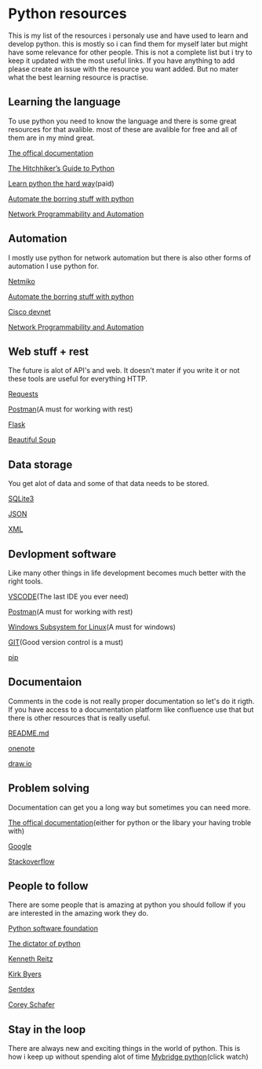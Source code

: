 # Python resources
This is my list of the resources i personaly use and have used to learn and develop python. this is mostly so i can find them for myself later but might have some relevance for other people. 
This is not a complete list but i try to keep it updated with the most useful links. If you have anything to add please create an issue with the resource you want added. But no mater what the best learning resource is practise.

## Learning the language
To use python you need to know the language and there is some great resources for that avalible. most of these are avalible for free and all of them are in my mind great.

[The offical documentation](https://docs.python.org)

[The Hitchhiker’s Guide to Python](http://docs.python-guide.org/en/latest/)

[Learn python the hard way](https://learnpythonthehardway.org/)(paid)

[Automate the borring stuff with python](https://automatetheboringstuff.com/)

[Network Programmability and Automation](http://shop.oreilly.com/product/0636920042082.do)

## Automation
I mostly use python for network automation but there is also other forms of automation I use python for.

[Netmiko](https://pynet.twb-tech.com/blog/automation/netmiko.html)

[Automate the borring stuff with python](https://automatetheboringstuff.com/)

[Cisco devnet](https://devnet.cisco.com)

[Network Programmability and Automation](http://shop.oreilly.com/product/0636920042082.do)

## Web stuff + rest
The future is alot of API's and web.
It doesn't mater if you write it or not these tools are useful for everything HTTP.

[Requests](http://docs.python-requests.org/en/master/)

[Postman](https://www.getpostman.com/)(A must for working with rest)

[Flask](http://flask.pocoo.org/)

[Beautiful Soup](https://www.crummy.com/software/BeautifulSoup/bs4/doc/)

## Data storage
You get alot of data and some of that data needs to be stored.

[SQLite3](https://docs.python.org/3/library/sqlite3.html)

[JSON](https://docs.python.org/3/library/json.html)

[XML](https://docs.python.org/3/library/xml.etree.elementtree.html)

## Devlopment software
Like many other things in life development becomes much better with the right tools.

[VSCODE](https://code.visualstudio.com/)(The last IDE you ever need)

[Postman](https://www.getpostman.com/)(A must for working with rest)

[Windows Subsystem for Linux](https://docs.microsoft.com/en-us/windows/wsl/install-win10)(A must for windows)

[GIT](https://git-scm.com/)(Good version control is a must)

[pip](https://pypi.python.org/pypi/pip)

## Documentaion
Comments in the code is not really proper documentation so let's do it rigth. If you have access to a documentation platform like confluence use that but there is other resources that is really useful.

[README.md](https://guides.github.com/features/mastering-markdown/)

[onenote](https://www.onenote.com/?public=1&wdorigin=ondcauth2&wdorigin=ondc)

[draw.io](https://www.draw.io/)

## Problem solving
Documentation can get you a long way but sometimes you can need more.

[The offical documentation](https://docs.python.org)(either for python or the libary your having troble with)

[Google](https://www.google.com/)

[Stackoverflow](https://stackoverflow.com/questions/tagged/python)


## People to follow
There are some people that is amazing at python you should follow if you are interested in the amazing work they do.

[Python software foundation](https://twitter.com/ThePSF?lang=en)

[The dictator of python](https://twitter.com/gvanrossum?lang=en)

[Kenneth Reitz](https://github.com/kennethreitz)

[Kirk Byers](https://github.com/ktbyers)

[Sentdex](https://www.youtube.com/user/sentdex)

[Corey Schafer](https://www.youtube.com/user/schafer5)

## Stay in the loop
There are always new and exciting things in the world of python. This is how i keep up without spending alot of time
[Mybridge python](https://github.com/Mybridge/python-articles)(click watch)
